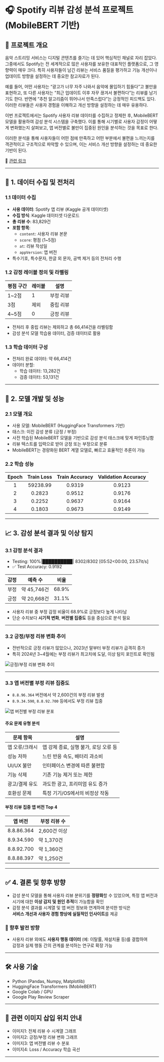 # 🎧 Spotify 리뷰 감성 분석 프로젝트 (MobileBERT 기반)

## 📌 프로젝트 개요

음악 스트리밍 서비스는 디지털 콘텐츠를 즐기는 데 있어 핵심적인 채널로 자리 잡았다. 그중에서도 Spotify는 전 세계적으로 많은 사용자를 보유한 대표적인 플랫폼으로, 그 영향력이 매우 크다. 특히 사용자들이 남긴 리뷰는 서비스 품질을 평가하고 기능 개선이나 업데이트 방향을 설정하는 데 중요한 참고자료가 된다.

예를 들어, 어떤 사용자는 “광고가 너무 자주 나와서 음악에 몰입하기 힘들다”고 불만을 표현하고, 또 다른 사용자는 “최근 업데이트 이후 자꾸 끊겨서 불편하다”는 리뷰를 남기기도 한다. 반면에 “추천 알고리즘이 뛰어나서 만족스럽다”는 긍정적인 피드백도 있다. 이러한 리뷰들은 사용자 경험을 이해하고 개선 방향을 설정하는 데 매우 유용하다.

이번 프로젝트에서는 Spotify 사용자 리뷰 데이터를 수집하고 정제한 후, MobileBERT 모델을 활용하여 감성 분석 시스템을 구축했다. 이를 통해 시기별로 사용자 감정이 어떻게 변화했는지 살펴보고, 앱 버전별로 불만이 집중된 원인을 분석하는 것을 목표로 한다.

이러한 분석을 통해 사용자들이 어떤 점에 만족하고 어떤 부분에서 불편을 느끼는지를 객관적이고 구조적으로 파악할 수 있으며, 이는 서비스 개선 방향을 설정하는 데 중요한 기반이 된다.

🔗 [관련 링크](https://www.linkedin.com/pulse/case-study-spotify-transforming-product-development-through-majumder-xzeic)

---

## 📂 1. 데이터 수집 및 전처리

### 1.1 데이터 수집

- **사용 데이터**: Spotify 앱 리뷰 (Kaggle 공개 데이터셋)
- **수집 방식**: Kaggle 데이터셋 다운로드
- **총 리뷰 수**: 83,829건
- **포함 항목**:
  - `content`: 사용자 리뷰 본문
  - `score`: 평점 (1~5점)
  - `at`: 리뷰 작성일
  - `appVersion`: 앱 버전
- 특수기호, 특수문자, 한글 외 문자, 공백 제거 등의 전처리 수행

### 1.2 감정 레이블 정의 및 라벨링

| 평점 구간 | 레이블 | 설명     |
| --------- | ------ | -------- |
| 1~2점     | 1      | 부정 리뷰 |
| 3점       | 제외   | 중립 리뷰 |
| 4~5점     | 0      | 긍정 리뷰 |

- 전처리 후 중립 리뷰는 제외하고 총 66,414건을 라벨링함
- 감성 분석 모델 학습용 데이터, 검증 데이터로 활용

### 1.3 학습 데이터 구성

- 전처리 완료 데이터: 약 66,414건
- 데이터 분할:
  - 학습 데이터: 13,282건
  - 검증 데이터: 53,131건

---

## 🤖 2. 모델 개발 및 성능

### 2.1 모델 개요

- 사용 모델: MobileBERT (HuggingFace Transformers 기반)
- 태스크: 이진 감성 분류 (긍정 / 부정)
- 사전 학습된 MobileBERT 모델을 기반으로 감성 분석 태스크에 맞게 파인튜닝함
- 리뷰 텍스트를 입력으로 받아 긍정 또는 부정으로 분류
- MobileBERT는 경량화된 BERT 계열 모델로, 빠르고 효율적인 추론이 가능

### 2.2 학습 성능

| Epoch | Train Loss | Train Accuracy | Validation Accuracy |
|:-----:|:----------:|:--------------:|:-------------------:|
|   1   | 59238.99   |     0.9319     |       0.9123        |
|   2   |  0.2823    |     0.9512     |       0.9176        |
|   3   |  0.2252    |     0.9637     |       0.9164        |
|   4   |  0.1803    |     0.9673     |       0.9149        |

---

## 📈 3. 감성 분석 결과 및 이상 탐지

### 3.1 감정 분석 결과

- Testing: 100%|██████████| 8302/8302 [05:52<00:00, 23.57it/s]
- ✅ Test Accuracy: 0.9192

| 감정 | 예측 수    | 비율     |
|------|------------|----------|
| 부정 | 약 45,746건 | 68.9%    |
| 긍정 | 약 20,668건 | 31.1%    |

- 사용자 리뷰 중 부정 감정 비율이 68.9%로 긍정보다 높게 나타남
- 단순 수치보다 **시기적 변화**, **버전별 집중도** 등을 중심으로 분석 필요

---

### 3.2 긍정/부정 리뷰 변화 추이

- 전반적으로 긍정 리뷰가 많았으나, 2023년 말부터 부정 리뷰가 급격히 증가
- 특히 2024년 3~4월에는 부정 리뷰가 최고치에 도달, 이상 탐지 포인트로 확인됨

![긍정/부정 리뷰 변화 추이](https://github.com/user-attachments/assets/0ba1ae7f-d42a-4d5f-8b8f-aad9549ec71d)

---

### 3.3 앱 버전별 부정 리뷰 집중도

- `8.8.96.364` 버전에서 약 2,600건의 부정 리뷰 발생
- `8.9.34.590`, `8.8.92.700` 등에서도 부정 리뷰 집중

![앱 버전별 부정 리뷰 분포](https://github.com/user-attachments/assets/5dc25ade-694e-476f-825d-c49146efaa4d)

#### 주요 문제 유형 분석

| 문제 항목        | 설명                                  |
|------------------|---------------------------------------|
| 앱 오류/크래시   | 앱 강제 종료, 실행 불가, 로딩 오류 등 |
| 성능 저하        | 느린 반응 속도, 배터리 과소비         |
| UI/UX 불만       | 인터페이스 변경에 따른 불편함         |
| 기능 삭제        | 기존 기능 제거 또는 제한              |
| 광고/결제 유도   | 과도한 광고, 프리미엄 유도 증가       |
| 호환성 문제      | 특정 기기/OS에서의 비정상 작동        |

#### 부정 리뷰 집중 앱 버전 Top 4

| 앱 버전      | 부정 리뷰 수 |
|--------------|--------------|
| 8.8.86.364   | 2,600건 이상 |
| 8.9.34.590   | 약 1,370건   |
| 8.8.92.700   | 약 1,360건   |
| 8.8.88.397   | 약 1,250건   |

---


## ✅ 4. 결론 및 향후 방향

- 감성 분석 모델을 통해 사용자 리뷰 분위기를 **정량화**할 수 있었으며,
  특정 앱 버전과 시기에 대한 **이상 감지 및 원인 추적**이 가능함을 확인
- 감정 분석 결과를 시계열 및 앱 버전 정보와 연계하여 분석한 방식은  
  **서비스 개선과 사용자 경험 향상에 실질적인 인사이트**를 제공

### 🔭 향후 발전 방향

- 사용자 리뷰 외에도 **사용자 행동 데이터** (예: 이탈률, 재설치율 등)를 결합하여  
  감정과 실제 행동 간의 관계를 분석하는 연구로 확장 가능

---

## 🛠 사용 기술

- Python (Pandas, Numpy, Matplotlib)
- HuggingFace Transformers (MobileBERT)
- Google Colab / GPU
- Google Play Review Scraper

---

## 📎 관련 이미지 삽입 위치 안내

- 이미지1: 전체 리뷰 수 시계열 그래프
- 이미지2: 긍정/부정 리뷰 변화 그래프
- 이미지3: 앱 버전별 리뷰 수 분포
- 이미지4: Loss / Accuracy 학습 곡선

---



